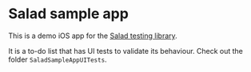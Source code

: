 # Salad sample app

This is a demo iOS app for the [Salad testing library](https://github.com/Q42/Salad).

It is a to-do list that has UI tests to validate its behaviour. 
Check out the folder `SaladSampleAppUITests`.
